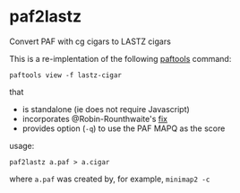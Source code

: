# paf2lastz
Convert PAF with cg cigars to LASTZ cigars

This is a re-implentation of the following [paftools](https://github.com/lh3/minimap2/blob/master/misc/paftools.js) command:
```
paftools view -f lastz-cigar
```
that
* is standalone (ie does not require Javascript)
* incorporates @Robin-Rounthwaite's [fix](https://github.com/Robin-Rounthwaite/reference-based-cactus-aligner/blob/master/src/paf_to_lastz.py#L49-L71)
* provides option (`-q`) to use the PAF MAPQ as the score

usage:
```
paf2lastz a.paf > a.cigar
```
where `a.paf` was created by, for example, `minimap2 -c`
